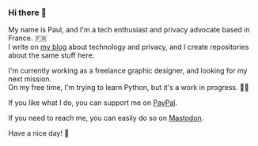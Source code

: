 ### Hi there 👋

My name is Paul, and I'm a tech enthusiast and privacy advocate based in France. 🇫🇷  
I write on [my blog](https://iampox.com/blog/) about technology and privacy, and I create repositories about the same stuff here.

I'm currently working as a freelance graphic designer, and looking for my next mission.  
On my free time, I'm trying to learn Python, but it's a work in progress. 👨‍💻

If you like what I do, you can support me on [PayPal](https://www.paypal.com/paypalme/paulaime).

If you need to reach me, you can easily do so on [Mastodon](https://piaille.fr/@paul).

Have a nice day! 🔆
